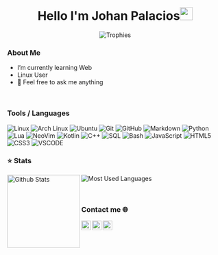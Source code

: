 <h1 align="center">Hello I'm Johan Palacios<img src="https://raw.githubusercontent.com/Johan-Palacios/Johan-Palacios/main/assets/hi.gif?raw=true" width="30px" height="30px"></h1>

<p align="center">
  <img alig src="https://github-profile-trophy.vercel.app/?username=Johan-Palacios&theme=onedark&&margin-w=12&column=6&rank=SSS,SS,S,AAA,AA,A,B,C&no-frame=true" alt="Trophies" />
</p>


### About Me

  - I’m currently learning Web
  - Linux User
  - 💬 Feel free to ask me anything

&nbsp;

### Tools / Languages

<!-- Icons: https://simpleicons.org/ -->

![Linux](https://img.shields.io/badge/-Linux-05122A?style=for-the-badge&color=302d41&logo=linux&logoColor=dfb914)
![Arch Linux](https://img.shields.io/badge/-Arch-05122A?style=for-the-badge&color=302d41&logo=archlinux&logoColor=3399cc)
![Ubuntu](https://img.shields.io/badge/-Ubuntu-05122A?style=for-the-badge&color=302d41&logo=ubuntu&logoColor=d64613)
![Git](https://img.shields.io/badge/-Git-05122A?style=for-the-badge&color=302d41&logo=git)
![GitHub](https://img.shields.io/badge/-GitHub-05122A?style=for-the-badge&color=302d41&logo=github)
![Markdown](https://img.shields.io/badge/-Markdown-05122A?style=for-the-badge&color=302d41&logo=markdown)
![Python](https://img.shields.io/badge/-Python-0512AB?style=for-the-badge&color=302d41&logo=Python&logoColor=f7cc40)
![Lua](https://img.shields.io/badge/-Lua-05122A?style=for-the-badge&color=302d41&logo=lua&logoColor=0062cc)
![NeoVim](https://img.shields.io/badge/-NeoVim-05122A?style=for-the-badge&color=302d41&logo=neovim&logoColor=4b9e4b)
![Kotlin](https://img.shields.io/badge/-Java-0512AB?style=for-the-badge&color=302d41&logo=Kotlin&logoColor=7F52FF)
![C++](https://img.shields.io/badge/-C++-0512AB?style=for-the-badge&color=302d41&logo=c%2B%2B&logoColor=ffffff)
![SQL](https://img.shields.io/badge/-SQL-05122A?style=for-the-badge&color=302d41&logo=mysql&logoColor=4479A1)
![Bash](https://img.shields.io/badge/-Bash-05122A?style=for-the-badge&color=302d41&logo=gnu-bash&logoColor=4EAA25)
![JavaScript](https://img.shields.io/badge/-JavaScript-05122A?style=for-the-badge&color=302d41&logo=javascript&logoColor=F7DF1E)
![HTML5](https://img.shields.io/badge/-HTML5-0512AB?style=for-the-badge&color=302d41&logo=HTML5&logoColor=E34F26)
![CSS3](https://img.shields.io/badge/-CSS3-0512AB?style=for-the-badge&color=302d41&logo=CSS3&logoColor=1572B6)
![VSCODE](https://img.shields.io/badge/-VSCODE-0512AB?style=for-the-badge&color=302d41&logo=Visual%20Studio%20Code&logoColor=007ACC)


### ⭐ Stats

<!-- Catppuccin themed -->
<img height="170" align="left" src="https://github-readme-stats.vercel.app/api?username=Johan-Palacios&show_icons=true&bg_color=302d41&border_color=302d41&title_color=f5e0dc&text_color=d9e0ee&icon_color=c9cbff" alt="Github Stats" />
<img src="https://github-readme-stats.vercel.app/api/top-langs/?username=Johan-Palacios&layout=compact&show_icons=true&bg_color=302d41&border_color=302d41&title_color=f5e0dc&text_color=ffffff&icon_color=c9cbff&langs_count=6" alt="Most Used Languages" />

&nbsp;

### Contact me 🌐

[<img align="left" alt="Discord" width="22px" src="https://cdn.icon-icons.com/icons2/1945/PNG/512/iconfinder-discord-4661587_122459.png" />][discord]
[<img align="left" alt="Telegram" width="22px" src="https://cdn.icon-icons.com/icons2/923/PNG/512/telegram_icon-icons.com_72055.png" />][telegram]
[<img align="left" alt="Gmail" width="22px" src="https://cdn.icon-icons.com/icons2/2429/PNG/512/gmail_logo_icon_147283.png" />][gmail]

&nbsp;

[gmail]: johanpalacios.rivera@gmail.com
[telegram]: https://t.me/Johan_Palacios
[discord]: https://discord.com/users/668308113228562472
